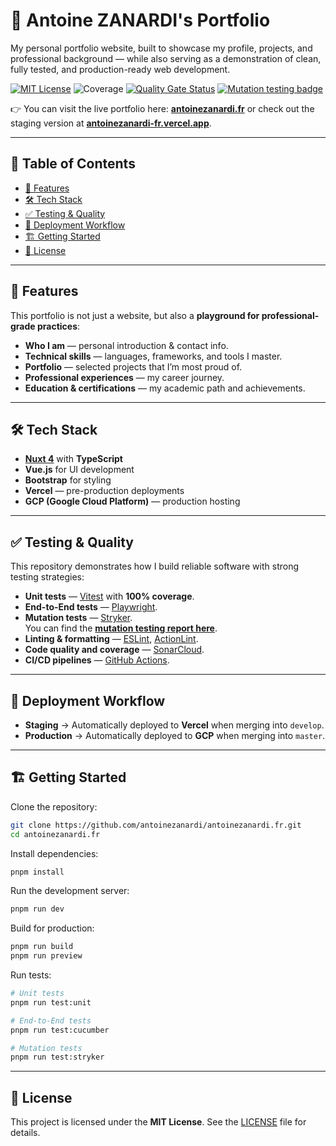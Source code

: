 # 🐺 Antoine ZANARDI's Portfolio

My personal portfolio website, built to showcase my profile, projects, and professional background — while also serving as a demonstration of clean, fully tested, and production-ready web development.

[![MIT License](https://img.shields.io/badge/License-MIT-green.svg)](./LICENSE)
![Coverage](https://img.shields.io/badge/Coverage-100%25-brightgreen.svg)
[![Quality Gate Status](https://sonarcloud.io/api/project_badges/measure?project=antoinezanardi_antoinezanardi.fr&metric=alert_status)](https://sonarcloud.io/summary/new_code?id=antoinezanardi_antoinezanardi.fr)
[![Mutation testing badge](https://img.shields.io/endpoint?style=flat&url=https%3A%2F%2Fbadge-api.stryker-mutator.io%2Fgithub.com%2Fantoinezanardi%2Fantoinezanardi.fr%2Fmaster)](https://dashboard.stryker-mutator.io/reports/github.com/antoinezanardi/antoinezanardi.fr/main)

👉 You can visit the live portfolio here: **[antoinezanardi.fr](https://antoinezanardi.fr)** or check out the staging version at **[antoinezanardi-fr.vercel.app](https://antoinezanardi-fr.vercel.app/)**.

---

## 📖 Table of Contents

- [🚀 Features](#features)
- [🛠️ Tech Stack](#tech-stack)
- [✅ Testing & Quality](#testing-quality)
- [🔄 Deployment Workflow](#deployment-workflow)
- [🏗️ Getting Started](#getting-started)
- [📜 License](#license)

---

## <a name="features"></a>🚀 Features

This portfolio is not just a website, but also a **playground for professional-grade practices**:

- **Who I am** — personal introduction & contact info.
- **Technical skills** — languages, frameworks, and tools I master.
- **Portfolio** — selected projects that I’m most proud of.
- **Professional experiences** — my career journey.
- **Education & certifications** — my academic path and achievements.

---

## <a name="tech-stack"></a>🛠️ Tech Stack

- **[Nuxt 4](https://nuxt.com/)** with **TypeScript**
- **Vue.js** for UI development
- **Bootstrap** for styling
- **Vercel** — pre-production deployments
- **GCP (Google Cloud Platform)** — production hosting

---

## <a name="testing-quality"></a>✅ Testing & Quality

This repository demonstrates how I build reliable software with strong testing strategies:

- **Unit tests** — [Vitest](https://vitest.dev/) with **100% coverage**.
- **End-to-End tests** — [Playwright](https://playwright.dev/).
- **Mutation tests** — [Stryker](https://stryker-mutator.io/).
<br/>You can find the **[mutation testing report here](https://dashboard.stryker-mutator.io/reports/github.com/antoinezanardi/antoinezanardi.fr/master)**.
- **Linting & formatting** — [ESLint](https://eslint.org/), [ActionLint](https://github.com/rhysd/actionlint).
- **Code quality and coverage** — [SonarCloud](https://sonarcloud.io/).
- **CI/CD pipelines** — [GitHub Actions](https://github.com/features/actions).

---

## <a name="deployment-workflow"></a>🔄 Deployment Workflow

- **Staging** → Automatically deployed to **Vercel** when merging into `develop`.
- **Production** → Automatically deployed to **GCP** when merging into `master`.

---

## <a name="getting-started"></a>🏗️ Getting Started

Clone the repository:

```bash
git clone https://github.com/antoinezanardi/antoinezanardi.fr.git
cd antoinezanardi.fr
```

Install dependencies:

```bash
pnpm install
```

Run the development server:

```bash
pnpm run dev
```

Build for production:

```bash
pnpm run build
pnpm run preview
```

Run tests:

```bash
# Unit tests
pnpm run test:unit

# End-to-End tests
pnpm run test:cucumber

# Mutation tests
pnpm run test:stryker
```

---

## <a name="license"></a>📜 License

This project is licensed under the **MIT License**.
See the [LICENSE](./LICENSE) file for details.
